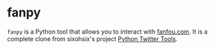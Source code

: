 # fanpy

`fanpy` is a Python tool that allows you to interact with [fanfou.com](http://fanfou.com/). It is a complete clone from sixohsix's project [Python Twitter Tools](https://github.com/sixohsix/twitter).

